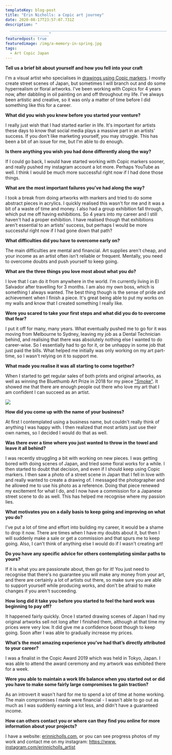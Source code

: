```yaml
---
templateKey: blog-post
title: "Erin Nicholls: a Copic art journey"
date: 2020-08-17T23:57:07.731Z
description: "
  _____________________________________________________________________________\
  _________________"
featuredpost: true
featuredimage: /img/a-memory-in-spring.jpg
tags:
  - Art Copic Japan
---
```

**Tell us a brief bit about yourself and how you fell into your craft**

I'm a visual artist who specialises in [drawings using Copic markers](https://www.erinnicholls.com/). I mostly create street scenes of Japan, but sometimes I will branch out and do some hyperrealism or floral artworks. I've been working with Copics for 4 years now, after dabbling in oil painting on and off throughout my life. I've always been artistic and creative, so it was only a matter of time before I did something like this for a career.

**What did you wish you knew before you started your venture?**

I really just wish that I had started earlier in life. It's important for artists these days to know that social media plays a massive part in an artists' success. If you don't like marketing yourself, you may struggle. This has been a bit of an issue for me, but I'm able to do enough.

**Is there anything you wish you had done differently along the way?**

If I could go back, I would have started working with Copic markers sooner, and really pushed my instagram account a lot more. Perhaps YouTube as well. I think I would be much more successful right now if I had done those things.

**What are the most important failures you’ve had along the way?**

I took a break from doing artworks with markers and tried to do some abstract pieces in acrylics. I quickly realised this wasn't for me and it was a bit of a waste of time and money. I also had a group exhibition fall through, which put me off having exhibitions. So 4 years into my career and I still haven't had a proper exhibition. I have realised though that exhibitions aren't essential to an artists' success, but perhaps I would be more successful right now if I had gone down that path?

**What difficulties did you have to overcome early on?**

The main difficulties are mental and financial. Art supplies aren't cheap, and your income as an artist often isn't reliable or frequent. Mentally, you need to overcome doubts and push yourself to keep going.

**What are the three things you love most about what you do?**

I love that I can do it from anywhere in the world. I'm currently living in El Salvador after travelling for 3 months. I am also my own boss, which is something I always wanted. The best thing though is the sense of pride and achievement when I finish a piece. It's great being able to put my works on my walls and know that I created something I really like.

**Were you scared to take your first steps and what did you do to overcome that fear?**

I put it off for many, many years. What eventually pushed me to go for it was moving from Melbourne to Sydney, leaving my job as a Dental Technician behind, and realising that there was absolutely nothing else I wanted to do career-wise. So I essentially had to go for it, or be unhappy in some job that just paid the bills. What helped me initially was only working on my art part-time, so I wasn't relying on it to support me.

**What made you realise it was all starting to come together?**

When I started to get regular sales of both prints and original artworks, as well as winning the Bluethumb Art Prize in 2018 for my piece ["Smoke"](https://bluethumb.com.au/erinnicholls/Artwork/smoke-large-limited-edition-print-167790). It showed me that there are enough people out there who love my art that I am confident I can succeed as an artist.

![](/img/smoke-small.jpg)

**How did you come up with the name of your business?**

At first I contemplated using a business name, but couldn't really think of anything I was happy with. I then realized that most artists just use their own names, so I decided I would do that as well.

**Was there ever a time where you just wanted to throw in the towel and leave it all behind?**

I was recently struggling a bit with working on new pieces. I was getting bored with doing scenes of Japan, and tried some floral works for a while. I then started to doubt that decision, and even if I should keep using Copic markers. I then saw a photo of a street scene in Japan that I fell in love with and really wanted to create a drawing of. I messaged the photographer and he allowed me to use his photo as a reference. Doing that piece renewed my excitement for what I do, and I now have a commission for a Japanese street scene to do as well. This has helped me recognise where my passion lies.

**What motivates you on a daily basis to keep going and improving on what you do?**

I've put a lot of time and effort into building my career, it would be a shame to drop it now. There are times when I have my doubts about it, but then I will suddenly make a sale or get a commission and that spurs me to keep going. Also, I can't think of anything else I would do if I wasn't creating art!

**Do you have any specific advice for others contemplating similar paths to yours?**

If it is what you are passionate about, then go for it! You just need to recognise that there's no guarantee you will make any money from your art, and there are certainly a lot of artists out there, so make sure you are able to support yourself while producing works, and don't be afraid to make changes if you aren't succeeding.

**How long did it take you before you started to feel the hard work was beginning to pay off?**

It happened fairly quickly. Once I started drawing scenes of Japan I had my original artworks sell not long after I finished them, although at that time my prices were very low. It did give me a confidence boost though to keep going. Soon after I was able to gradually increase my prices.

**What’s the most amazing experience you’ve had that’s directly attributed to your career?**

I was a finalist in the Copic Award 2019 which was held in Tokyo, Japan. I was able to attend the award ceremony and my artwork was exhibited there for a week.

**Were you able to maintain a work life balance when you started out or did you have to make some fairly large compromises to gain traction?**

As an introvert it wasn't hard for me to spend a lot of time at home working. The main compromises I made were financial - I wasn't able to go out as much as I was suddenly earning a lot less, and didn't have a guaranteed income.

**How can others contact you or where can they find you online for more information about your projects?**

I have a website: [erinnicholls.com](http://erinnicholls.com/), or you can see progress photos of my work and contact me on my instagram: [https://www.​instagram.com/erinnicholls_​artist](https://www.instagram.com/erinnicholls_artist/)